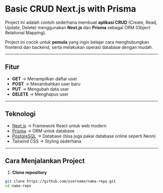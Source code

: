 # Basic CRUD Next.js with Prisma

Project ini adalah contoh sederhana membuat **aplikasi CRUD** (Create, Read, Update, Delete) menggunakan **Next.js** dan **Prisma** sebagai ORM (Object Relational Mapping).  

Project ini cocok untuk **pemula** yang ingin belajar cara menghubungkan frontend dan backend, serta melakukan operasi database dengan mudah.

---

## Fitur

- **GET** → Menampilkan daftar user  
- **POST** → Menambahkan user baru  
- **PUT** → Mengubah data user  
- **DELETE** → Menghapus user  

---

## Teknologi

- [Next.js](https://nextjs.org/) → Framework React untuk web modern  
- [Prisma](https://www.prisma.io/) → ORM untuk database  
- [PostgreSQL](https://www.postgresql.org/) → Database (bisa juga pakai database online seperti Neon)  
- Tailwind CSS → Styling sederhana  

---

## Cara Menjalankan Project

1. **Clone repository**  
```bash
git clone https://github.com/username/nama-repo.git
cd nama-repo
